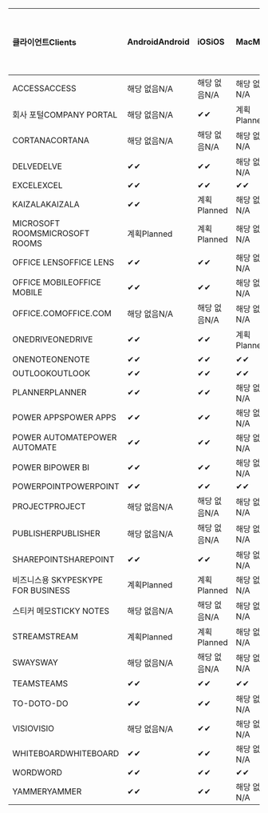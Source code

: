 <!-- This file is generated automatically. Changes made to this file will be overwritten.-->
|<span data-ttu-id="168d8-101">클라이언트</span><span class="sxs-lookup"><span data-stu-id="168d8-101">Clients</span></span>|<span data-ttu-id="168d8-102">Android</span><span class="sxs-lookup"><span data-stu-id="168d8-102">Android</span></span>|<span data-ttu-id="168d8-103">iOS</span><span class="sxs-lookup"><span data-stu-id="168d8-103">iOS</span></span>|<span data-ttu-id="168d8-104">Mac</span><span class="sxs-lookup"><span data-stu-id="168d8-104">Mac</span></span>|<span data-ttu-id="168d8-105">Windows 10</span><span class="sxs-lookup"><span data-stu-id="168d8-105">Windows 10</span></span><br><span data-ttu-id="168d8-106">데스크톱</span><span class="sxs-lookup"><span data-stu-id="168d8-106">Desktop</span></span>|<span data-ttu-id="168d8-107">Windows 10</span><span class="sxs-lookup"><span data-stu-id="168d8-107">Windows 10</span></span><br><span data-ttu-id="168d8-108">최신 앱</span><span class="sxs-lookup"><span data-stu-id="168d8-108">Modern Apps</span></span>|
|:-|:-|:-|:-|:-|:-|
|<span data-ttu-id="168d8-109">ACCESS</span><span class="sxs-lookup"><span data-stu-id="168d8-109">ACCESS</span></span>|<span data-ttu-id="168d8-110">해당 없음</span><span class="sxs-lookup"><span data-stu-id="168d8-110">N/A</span></span>|<span data-ttu-id="168d8-111">해당 없음</span><span class="sxs-lookup"><span data-stu-id="168d8-111">N/A</span></span>|<span data-ttu-id="168d8-112">해당 없음</span><span class="sxs-lookup"><span data-stu-id="168d8-112">N/A</span></span>|<span data-ttu-id="168d8-113">✔</span><span class="sxs-lookup"><span data-stu-id="168d8-113">✔</span></span>|<span data-ttu-id="168d8-114">해당 없음</span><span class="sxs-lookup"><span data-stu-id="168d8-114">N/A</span></span>|
|<span data-ttu-id="168d8-115">회사 포털</span><span class="sxs-lookup"><span data-stu-id="168d8-115">COMPANY PORTAL</span></span>|<span data-ttu-id="168d8-116">해당 없음</span><span class="sxs-lookup"><span data-stu-id="168d8-116">N/A</span></span>|<span data-ttu-id="168d8-117">✔</span><span class="sxs-lookup"><span data-stu-id="168d8-117">✔</span></span>|<span data-ttu-id="168d8-118">계획</span><span class="sxs-lookup"><span data-stu-id="168d8-118">Planned</span></span>|<span data-ttu-id="168d8-119">해당 없음</span><span class="sxs-lookup"><span data-stu-id="168d8-119">N/A</span></span>|<span data-ttu-id="168d8-120">✔</span><span class="sxs-lookup"><span data-stu-id="168d8-120">✔</span></span>|
|<span data-ttu-id="168d8-121">CORTANA</span><span class="sxs-lookup"><span data-stu-id="168d8-121">CORTANA</span></span>|<span data-ttu-id="168d8-122">해당 없음</span><span class="sxs-lookup"><span data-stu-id="168d8-122">N/A</span></span>|<span data-ttu-id="168d8-123">해당 없음</span><span class="sxs-lookup"><span data-stu-id="168d8-123">N/A</span></span>|<span data-ttu-id="168d8-124">해당 없음</span><span class="sxs-lookup"><span data-stu-id="168d8-124">N/A</span></span>|<span data-ttu-id="168d8-125">해당 없음</span><span class="sxs-lookup"><span data-stu-id="168d8-125">N/A</span></span>|<span data-ttu-id="168d8-126">✔</span><span class="sxs-lookup"><span data-stu-id="168d8-126">✔</span></span>|
|<span data-ttu-id="168d8-127">DELVE</span><span class="sxs-lookup"><span data-stu-id="168d8-127">DELVE</span></span>|<span data-ttu-id="168d8-128">✔</span><span class="sxs-lookup"><span data-stu-id="168d8-128">✔</span></span>|<span data-ttu-id="168d8-129">✔</span><span class="sxs-lookup"><span data-stu-id="168d8-129">✔</span></span>|<span data-ttu-id="168d8-130">해당 없음</span><span class="sxs-lookup"><span data-stu-id="168d8-130">N/A</span></span>|<span data-ttu-id="168d8-131">해당 없음</span><span class="sxs-lookup"><span data-stu-id="168d8-131">N/A</span></span>|<span data-ttu-id="168d8-132">해당 없음</span><span class="sxs-lookup"><span data-stu-id="168d8-132">N/A</span></span>|
|<span data-ttu-id="168d8-133">EXCEL</span><span class="sxs-lookup"><span data-stu-id="168d8-133">EXCEL</span></span>|<span data-ttu-id="168d8-134">✔</span><span class="sxs-lookup"><span data-stu-id="168d8-134">✔</span></span>|<span data-ttu-id="168d8-135">✔</span><span class="sxs-lookup"><span data-stu-id="168d8-135">✔</span></span>|<span data-ttu-id="168d8-136">✔</span><span class="sxs-lookup"><span data-stu-id="168d8-136">✔</span></span>|<span data-ttu-id="168d8-137">✔</span><span class="sxs-lookup"><span data-stu-id="168d8-137">✔</span></span>|<span data-ttu-id="168d8-138">✔</span><span class="sxs-lookup"><span data-stu-id="168d8-138">✔</span></span>|
|<span data-ttu-id="168d8-139">KAIZALA</span><span class="sxs-lookup"><span data-stu-id="168d8-139">KAIZALA</span></span>|<span data-ttu-id="168d8-140">✔</span><span class="sxs-lookup"><span data-stu-id="168d8-140">✔</span></span>|<span data-ttu-id="168d8-141">계획</span><span class="sxs-lookup"><span data-stu-id="168d8-141">Planned</span></span>|<span data-ttu-id="168d8-142">해당 없음</span><span class="sxs-lookup"><span data-stu-id="168d8-142">N/A</span></span>|<span data-ttu-id="168d8-143">해당 없음</span><span class="sxs-lookup"><span data-stu-id="168d8-143">N/A</span></span>|<span data-ttu-id="168d8-144">해당 없음</span><span class="sxs-lookup"><span data-stu-id="168d8-144">N/A</span></span>|
|<span data-ttu-id="168d8-145">MICROSOFT ROOMS</span><span class="sxs-lookup"><span data-stu-id="168d8-145">MICROSOFT ROOMS</span></span>|<span data-ttu-id="168d8-146">계획</span><span class="sxs-lookup"><span data-stu-id="168d8-146">Planned</span></span>|<span data-ttu-id="168d8-147">계획</span><span class="sxs-lookup"><span data-stu-id="168d8-147">Planned</span></span>|<span data-ttu-id="168d8-148">해당 없음</span><span class="sxs-lookup"><span data-stu-id="168d8-148">N/A</span></span>|<span data-ttu-id="168d8-149">해당 없음</span><span class="sxs-lookup"><span data-stu-id="168d8-149">N/A</span></span>|<span data-ttu-id="168d8-150">해당 없음</span><span class="sxs-lookup"><span data-stu-id="168d8-150">N/A</span></span>|
|<span data-ttu-id="168d8-151">OFFICE LENS</span><span class="sxs-lookup"><span data-stu-id="168d8-151">OFFICE LENS</span></span>|<span data-ttu-id="168d8-152">✔</span><span class="sxs-lookup"><span data-stu-id="168d8-152">✔</span></span>|<span data-ttu-id="168d8-153">✔</span><span class="sxs-lookup"><span data-stu-id="168d8-153">✔</span></span>|<span data-ttu-id="168d8-154">해당 없음</span><span class="sxs-lookup"><span data-stu-id="168d8-154">N/A</span></span>|<span data-ttu-id="168d8-155">해당 없음</span><span class="sxs-lookup"><span data-stu-id="168d8-155">N/A</span></span>|<span data-ttu-id="168d8-156">해당 없음</span><span class="sxs-lookup"><span data-stu-id="168d8-156">N/A</span></span>|
|<span data-ttu-id="168d8-157">OFFICE MOBILE</span><span class="sxs-lookup"><span data-stu-id="168d8-157">OFFICE MOBILE</span></span>|<span data-ttu-id="168d8-158">✔</span><span class="sxs-lookup"><span data-stu-id="168d8-158">✔</span></span>|<span data-ttu-id="168d8-159">✔</span><span class="sxs-lookup"><span data-stu-id="168d8-159">✔</span></span>|<span data-ttu-id="168d8-160">해당 없음</span><span class="sxs-lookup"><span data-stu-id="168d8-160">N/A</span></span>|<span data-ttu-id="168d8-161">해당 없음</span><span class="sxs-lookup"><span data-stu-id="168d8-161">N/A</span></span>|<span data-ttu-id="168d8-162">해당 없음</span><span class="sxs-lookup"><span data-stu-id="168d8-162">N/A</span></span>|
|<span data-ttu-id="168d8-163">OFFICE.COM</span><span class="sxs-lookup"><span data-stu-id="168d8-163">OFFICE.COM</span></span>|<span data-ttu-id="168d8-164">해당 없음</span><span class="sxs-lookup"><span data-stu-id="168d8-164">N/A</span></span>|<span data-ttu-id="168d8-165">해당 없음</span><span class="sxs-lookup"><span data-stu-id="168d8-165">N/A</span></span>|<span data-ttu-id="168d8-166">해당 없음</span><span class="sxs-lookup"><span data-stu-id="168d8-166">N/A</span></span>|<span data-ttu-id="168d8-167">해당 없음</span><span class="sxs-lookup"><span data-stu-id="168d8-167">N/A</span></span>|<span data-ttu-id="168d8-168">✔</span><span class="sxs-lookup"><span data-stu-id="168d8-168">✔</span></span>|
|<span data-ttu-id="168d8-169">ONEDRIVE</span><span class="sxs-lookup"><span data-stu-id="168d8-169">ONEDRIVE</span></span>|<span data-ttu-id="168d8-170">✔</span><span class="sxs-lookup"><span data-stu-id="168d8-170">✔</span></span>|<span data-ttu-id="168d8-171">✔</span><span class="sxs-lookup"><span data-stu-id="168d8-171">✔</span></span>|<span data-ttu-id="168d8-172">계획</span><span class="sxs-lookup"><span data-stu-id="168d8-172">Planned</span></span>|<span data-ttu-id="168d8-173">✔</span><span class="sxs-lookup"><span data-stu-id="168d8-173">✔</span></span>|<span data-ttu-id="168d8-174">✔</span><span class="sxs-lookup"><span data-stu-id="168d8-174">✔</span></span>|
|<span data-ttu-id="168d8-175">ONENOTE</span><span class="sxs-lookup"><span data-stu-id="168d8-175">ONENOTE</span></span>|<span data-ttu-id="168d8-176">✔</span><span class="sxs-lookup"><span data-stu-id="168d8-176">✔</span></span>|<span data-ttu-id="168d8-177">✔</span><span class="sxs-lookup"><span data-stu-id="168d8-177">✔</span></span>|<span data-ttu-id="168d8-178">✔</span><span class="sxs-lookup"><span data-stu-id="168d8-178">✔</span></span>|<span data-ttu-id="168d8-179">계획</span><span class="sxs-lookup"><span data-stu-id="168d8-179">Planned</span></span>|<span data-ttu-id="168d8-180">✔</span><span class="sxs-lookup"><span data-stu-id="168d8-180">✔</span></span>|
|<span data-ttu-id="168d8-181">OUTLOOK</span><span class="sxs-lookup"><span data-stu-id="168d8-181">OUTLOOK</span></span>|<span data-ttu-id="168d8-182">✔</span><span class="sxs-lookup"><span data-stu-id="168d8-182">✔</span></span>|<span data-ttu-id="168d8-183">✔</span><span class="sxs-lookup"><span data-stu-id="168d8-183">✔</span></span>|<span data-ttu-id="168d8-184">✔</span><span class="sxs-lookup"><span data-stu-id="168d8-184">✔</span></span>|<span data-ttu-id="168d8-185">✔</span><span class="sxs-lookup"><span data-stu-id="168d8-185">✔</span></span>|<span data-ttu-id="168d8-186">✔</span><span class="sxs-lookup"><span data-stu-id="168d8-186">✔</span></span>|
|<span data-ttu-id="168d8-187">PLANNER</span><span class="sxs-lookup"><span data-stu-id="168d8-187">PLANNER</span></span>|<span data-ttu-id="168d8-188">✔</span><span class="sxs-lookup"><span data-stu-id="168d8-188">✔</span></span>|<span data-ttu-id="168d8-189">✔</span><span class="sxs-lookup"><span data-stu-id="168d8-189">✔</span></span>|<span data-ttu-id="168d8-190">해당 없음</span><span class="sxs-lookup"><span data-stu-id="168d8-190">N/A</span></span>|<span data-ttu-id="168d8-191">해당 없음</span><span class="sxs-lookup"><span data-stu-id="168d8-191">N/A</span></span>|<span data-ttu-id="168d8-192">해당 없음</span><span class="sxs-lookup"><span data-stu-id="168d8-192">N/A</span></span>|
|<span data-ttu-id="168d8-193">POWER APPS</span><span class="sxs-lookup"><span data-stu-id="168d8-193">POWER APPS</span></span>|<span data-ttu-id="168d8-194">✔</span><span class="sxs-lookup"><span data-stu-id="168d8-194">✔</span></span>|<span data-ttu-id="168d8-195">✔</span><span class="sxs-lookup"><span data-stu-id="168d8-195">✔</span></span>|<span data-ttu-id="168d8-196">해당 없음</span><span class="sxs-lookup"><span data-stu-id="168d8-196">N/A</span></span>|<span data-ttu-id="168d8-197">해당 없음</span><span class="sxs-lookup"><span data-stu-id="168d8-197">N/A</span></span>|<span data-ttu-id="168d8-198">계획</span><span class="sxs-lookup"><span data-stu-id="168d8-198">Planned</span></span>|
|<span data-ttu-id="168d8-199">POWER AUTOMATE</span><span class="sxs-lookup"><span data-stu-id="168d8-199">POWER AUTOMATE</span></span>|<span data-ttu-id="168d8-200">✔</span><span class="sxs-lookup"><span data-stu-id="168d8-200">✔</span></span>|<span data-ttu-id="168d8-201">✔</span><span class="sxs-lookup"><span data-stu-id="168d8-201">✔</span></span>|<span data-ttu-id="168d8-202">해당 없음</span><span class="sxs-lookup"><span data-stu-id="168d8-202">N/A</span></span>|<span data-ttu-id="168d8-203">해당 없음</span><span class="sxs-lookup"><span data-stu-id="168d8-203">N/A</span></span>|<span data-ttu-id="168d8-204">해당 없음</span><span class="sxs-lookup"><span data-stu-id="168d8-204">N/A</span></span>|
|<span data-ttu-id="168d8-205">POWER BI</span><span class="sxs-lookup"><span data-stu-id="168d8-205">POWER BI</span></span>|<span data-ttu-id="168d8-206">✔</span><span class="sxs-lookup"><span data-stu-id="168d8-206">✔</span></span>|<span data-ttu-id="168d8-207">✔</span><span class="sxs-lookup"><span data-stu-id="168d8-207">✔</span></span>|<span data-ttu-id="168d8-208">해당 없음</span><span class="sxs-lookup"><span data-stu-id="168d8-208">N/A</span></span>|<span data-ttu-id="168d8-209">계획</span><span class="sxs-lookup"><span data-stu-id="168d8-209">Planned</span></span>|<span data-ttu-id="168d8-210">✔</span><span class="sxs-lookup"><span data-stu-id="168d8-210">✔</span></span>|
|<span data-ttu-id="168d8-211">POWERPOINT</span><span class="sxs-lookup"><span data-stu-id="168d8-211">POWERPOINT</span></span>|<span data-ttu-id="168d8-212">✔</span><span class="sxs-lookup"><span data-stu-id="168d8-212">✔</span></span>|<span data-ttu-id="168d8-213">✔</span><span class="sxs-lookup"><span data-stu-id="168d8-213">✔</span></span>|<span data-ttu-id="168d8-214">✔</span><span class="sxs-lookup"><span data-stu-id="168d8-214">✔</span></span>|<span data-ttu-id="168d8-215">✔</span><span class="sxs-lookup"><span data-stu-id="168d8-215">✔</span></span>|<span data-ttu-id="168d8-216">✔</span><span class="sxs-lookup"><span data-stu-id="168d8-216">✔</span></span>|
|<span data-ttu-id="168d8-217">PROJECT</span><span class="sxs-lookup"><span data-stu-id="168d8-217">PROJECT</span></span>|<span data-ttu-id="168d8-218">해당 없음</span><span class="sxs-lookup"><span data-stu-id="168d8-218">N/A</span></span>|<span data-ttu-id="168d8-219">해당 없음</span><span class="sxs-lookup"><span data-stu-id="168d8-219">N/A</span></span>|<span data-ttu-id="168d8-220">해당 없음</span><span class="sxs-lookup"><span data-stu-id="168d8-220">N/A</span></span>|<span data-ttu-id="168d8-221">✔</span><span class="sxs-lookup"><span data-stu-id="168d8-221">✔</span></span>|<span data-ttu-id="168d8-222">해당 없음</span><span class="sxs-lookup"><span data-stu-id="168d8-222">N/A</span></span>|
|<span data-ttu-id="168d8-223">PUBLISHER</span><span class="sxs-lookup"><span data-stu-id="168d8-223">PUBLISHER</span></span>|<span data-ttu-id="168d8-224">해당 없음</span><span class="sxs-lookup"><span data-stu-id="168d8-224">N/A</span></span>|<span data-ttu-id="168d8-225">해당 없음</span><span class="sxs-lookup"><span data-stu-id="168d8-225">N/A</span></span>|<span data-ttu-id="168d8-226">해당 없음</span><span class="sxs-lookup"><span data-stu-id="168d8-226">N/A</span></span>|<span data-ttu-id="168d8-227">✔</span><span class="sxs-lookup"><span data-stu-id="168d8-227">✔</span></span>|<span data-ttu-id="168d8-228">해당 없음</span><span class="sxs-lookup"><span data-stu-id="168d8-228">N/A</span></span>|
|<span data-ttu-id="168d8-229">SHAREPOINT</span><span class="sxs-lookup"><span data-stu-id="168d8-229">SHAREPOINT</span></span>|<span data-ttu-id="168d8-230">✔</span><span class="sxs-lookup"><span data-stu-id="168d8-230">✔</span></span>|<span data-ttu-id="168d8-231">✔</span><span class="sxs-lookup"><span data-stu-id="168d8-231">✔</span></span>|<span data-ttu-id="168d8-232">해당 없음</span><span class="sxs-lookup"><span data-stu-id="168d8-232">N/A</span></span>|<span data-ttu-id="168d8-233">해당 없음</span><span class="sxs-lookup"><span data-stu-id="168d8-233">N/A</span></span>|<span data-ttu-id="168d8-234">해당 없음</span><span class="sxs-lookup"><span data-stu-id="168d8-234">N/A</span></span>|
|<span data-ttu-id="168d8-235">비즈니스용 SKYPE</span><span class="sxs-lookup"><span data-stu-id="168d8-235">SKYPE FOR BUSINESS</span></span>|<span data-ttu-id="168d8-236">계획</span><span class="sxs-lookup"><span data-stu-id="168d8-236">Planned</span></span>|<span data-ttu-id="168d8-237">계획</span><span class="sxs-lookup"><span data-stu-id="168d8-237">Planned</span></span>|<span data-ttu-id="168d8-238">해당 없음</span><span class="sxs-lookup"><span data-stu-id="168d8-238">N/A</span></span>|<span data-ttu-id="168d8-239">해당 없음</span><span class="sxs-lookup"><span data-stu-id="168d8-239">N/A</span></span>|<span data-ttu-id="168d8-240">해당 없음</span><span class="sxs-lookup"><span data-stu-id="168d8-240">N/A</span></span>|
|<span data-ttu-id="168d8-241">스티커 메모</span><span class="sxs-lookup"><span data-stu-id="168d8-241">STICKY NOTES</span></span>|<span data-ttu-id="168d8-242">해당 없음</span><span class="sxs-lookup"><span data-stu-id="168d8-242">N/A</span></span>|<span data-ttu-id="168d8-243">해당 없음</span><span class="sxs-lookup"><span data-stu-id="168d8-243">N/A</span></span>|<span data-ttu-id="168d8-244">해당 없음</span><span class="sxs-lookup"><span data-stu-id="168d8-244">N/A</span></span>|<span data-ttu-id="168d8-245">해당 없음</span><span class="sxs-lookup"><span data-stu-id="168d8-245">N/A</span></span>|<span data-ttu-id="168d8-246">✔</span><span class="sxs-lookup"><span data-stu-id="168d8-246">✔</span></span>|
|<span data-ttu-id="168d8-247">STREAM</span><span class="sxs-lookup"><span data-stu-id="168d8-247">STREAM</span></span>|<span data-ttu-id="168d8-248">계획</span><span class="sxs-lookup"><span data-stu-id="168d8-248">Planned</span></span>|<span data-ttu-id="168d8-249">계획</span><span class="sxs-lookup"><span data-stu-id="168d8-249">Planned</span></span>|<span data-ttu-id="168d8-250">해당 없음</span><span class="sxs-lookup"><span data-stu-id="168d8-250">N/A</span></span>|<span data-ttu-id="168d8-251">해당 없음</span><span class="sxs-lookup"><span data-stu-id="168d8-251">N/A</span></span>|<span data-ttu-id="168d8-252">해당 없음</span><span class="sxs-lookup"><span data-stu-id="168d8-252">N/A</span></span>|
|<span data-ttu-id="168d8-253">SWAY</span><span class="sxs-lookup"><span data-stu-id="168d8-253">SWAY</span></span>|<span data-ttu-id="168d8-254">해당 없음</span><span class="sxs-lookup"><span data-stu-id="168d8-254">N/A</span></span>|<span data-ttu-id="168d8-255">해당 없음</span><span class="sxs-lookup"><span data-stu-id="168d8-255">N/A</span></span>|<span data-ttu-id="168d8-256">해당 없음</span><span class="sxs-lookup"><span data-stu-id="168d8-256">N/A</span></span>|<span data-ttu-id="168d8-257">해당 없음</span><span class="sxs-lookup"><span data-stu-id="168d8-257">N/A</span></span>|<span data-ttu-id="168d8-258">✔</span><span class="sxs-lookup"><span data-stu-id="168d8-258">✔</span></span>|
|<span data-ttu-id="168d8-259">TEAMS</span><span class="sxs-lookup"><span data-stu-id="168d8-259">TEAMS</span></span>|<span data-ttu-id="168d8-260">✔</span><span class="sxs-lookup"><span data-stu-id="168d8-260">✔</span></span>|<span data-ttu-id="168d8-261">✔</span><span class="sxs-lookup"><span data-stu-id="168d8-261">✔</span></span>|<span data-ttu-id="168d8-262">✔</span><span class="sxs-lookup"><span data-stu-id="168d8-262">✔</span></span>|<span data-ttu-id="168d8-263">✔</span><span class="sxs-lookup"><span data-stu-id="168d8-263">✔</span></span>|<span data-ttu-id="168d8-264">해당 없음</span><span class="sxs-lookup"><span data-stu-id="168d8-264">N/A</span></span>|
|<span data-ttu-id="168d8-265">TO-DO</span><span class="sxs-lookup"><span data-stu-id="168d8-265">TO-DO</span></span>|<span data-ttu-id="168d8-266">✔</span><span class="sxs-lookup"><span data-stu-id="168d8-266">✔</span></span>|<span data-ttu-id="168d8-267">✔</span><span class="sxs-lookup"><span data-stu-id="168d8-267">✔</span></span>|<span data-ttu-id="168d8-268">해당 없음</span><span class="sxs-lookup"><span data-stu-id="168d8-268">N/A</span></span>|<span data-ttu-id="168d8-269">해당 없음</span><span class="sxs-lookup"><span data-stu-id="168d8-269">N/A</span></span>|<span data-ttu-id="168d8-270">✔</span><span class="sxs-lookup"><span data-stu-id="168d8-270">✔</span></span>|
|<span data-ttu-id="168d8-271">VISIO</span><span class="sxs-lookup"><span data-stu-id="168d8-271">VISIO</span></span>|<span data-ttu-id="168d8-272">해당 없음</span><span class="sxs-lookup"><span data-stu-id="168d8-272">N/A</span></span>|<span data-ttu-id="168d8-273">✔</span><span class="sxs-lookup"><span data-stu-id="168d8-273">✔</span></span>|<span data-ttu-id="168d8-274">해당 없음</span><span class="sxs-lookup"><span data-stu-id="168d8-274">N/A</span></span>|<span data-ttu-id="168d8-275">✔</span><span class="sxs-lookup"><span data-stu-id="168d8-275">✔</span></span>|<span data-ttu-id="168d8-276">해당 없음</span><span class="sxs-lookup"><span data-stu-id="168d8-276">N/A</span></span>|
|<span data-ttu-id="168d8-277">WHITEBOARD</span><span class="sxs-lookup"><span data-stu-id="168d8-277">WHITEBOARD</span></span>|<span data-ttu-id="168d8-278">✔</span><span class="sxs-lookup"><span data-stu-id="168d8-278">✔</span></span>|<span data-ttu-id="168d8-279">✔</span><span class="sxs-lookup"><span data-stu-id="168d8-279">✔</span></span>|<span data-ttu-id="168d8-280">해당 없음</span><span class="sxs-lookup"><span data-stu-id="168d8-280">N/A</span></span>|<span data-ttu-id="168d8-281">해당 없음</span><span class="sxs-lookup"><span data-stu-id="168d8-281">N/A</span></span>|<span data-ttu-id="168d8-282">✔</span><span class="sxs-lookup"><span data-stu-id="168d8-282">✔</span></span>|
|<span data-ttu-id="168d8-283">WORD</span><span class="sxs-lookup"><span data-stu-id="168d8-283">WORD</span></span>|<span data-ttu-id="168d8-284">✔</span><span class="sxs-lookup"><span data-stu-id="168d8-284">✔</span></span>|<span data-ttu-id="168d8-285">✔</span><span class="sxs-lookup"><span data-stu-id="168d8-285">✔</span></span>|<span data-ttu-id="168d8-286">✔</span><span class="sxs-lookup"><span data-stu-id="168d8-286">✔</span></span>|<span data-ttu-id="168d8-287">✔</span><span class="sxs-lookup"><span data-stu-id="168d8-287">✔</span></span>|<span data-ttu-id="168d8-288">✔</span><span class="sxs-lookup"><span data-stu-id="168d8-288">✔</span></span>|
|<span data-ttu-id="168d8-289">YAMMER</span><span class="sxs-lookup"><span data-stu-id="168d8-289">YAMMER</span></span>|<span data-ttu-id="168d8-290">✔</span><span class="sxs-lookup"><span data-stu-id="168d8-290">✔</span></span>|<span data-ttu-id="168d8-291">✔</span><span class="sxs-lookup"><span data-stu-id="168d8-291">✔</span></span>|<span data-ttu-id="168d8-292">해당 없음</span><span class="sxs-lookup"><span data-stu-id="168d8-292">N/A</span></span>|<span data-ttu-id="168d8-293">계획</span><span class="sxs-lookup"><span data-stu-id="168d8-293">Planned</span></span>|<span data-ttu-id="168d8-294">해당 없음</span><span class="sxs-lookup"><span data-stu-id="168d8-294">N/A</span></span>|
